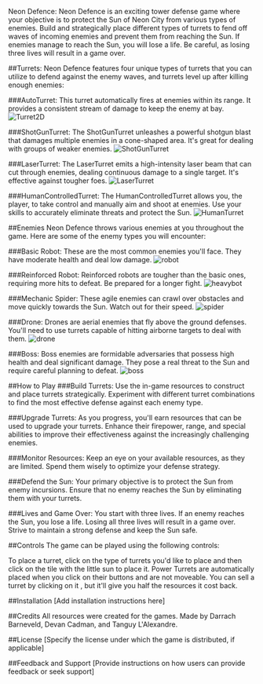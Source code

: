Neon Defence:
Neon Defence is an exciting tower defense game where your objective is to protect the Sun of Neon City from various types of enemies. Build and strategically place different types of turrets to fend off waves of incoming enemies and prevent them from reaching the Sun. If enemies manage to reach the Sun, you will lose a life. Be careful, as losing three lives will result in a game over.

##Turrets:
Neon Defence features four unique types of turrets that you can utilize to defend against the enemy waves, and turrets level up after killing enough enemies:

###AutoTurret:
This turret automatically fires at enemies within its range. It provides a consistent stream of damage to keep the enemy at bay.
![Turret2D](https://github.com/tlalexandre/phaser-boiler/assets/120526785/b3a65850-39d8-4a1f-837a-6169a0587a73)

###ShotGunTurret:
The ShotGunTurret unleashes a powerful shotgun blast that damages multiple enemies in a cone-shaped area. It's great for dealing with groups of weaker enemies.
![ShotGunTurret](https://github.com/tlalexandre/phaser-boiler/assets/120526785/60a17b65-bdd7-479a-b8f1-de10dbb96a30)

###LaserTurret: 
The LaserTurret emits a high-intensity laser beam that can cut through enemies, dealing continuous damage to a single target. It's effective against tougher foes.
![LaserTurret](https://github.com/tlalexandre/phaser-boiler/assets/120526785/77551c52-1600-4b40-9594-8cce55edc77c)

###HumanControlledTurret: The
HumanControlledTurret allows you, the player, to take control and manually aim and shoot at enemies. Use your skills to accurately eliminate threats and protect the Sun.
![HumanTurret](https://github.com/tlalexandre/phaser-boiler/assets/120526785/1fbd182d-39ff-4110-99f5-4daa315c3463)

##Enemies 
Neon Defence throws various enemies at you throughout the game. Here are some of the enemy types you will encounter:

###Basic Robot: 
These are the most common enemies you'll face. They have moderate health and deal low damage.
![robot](https://github.com/tlalexandre/phaser-boiler/assets/120526785/6d355e7f-5a2b-41d7-ae7c-13cd76c47323)

###Reinforced Robot: 
Reinforced robots are tougher than the basic ones, requiring more hits to defeat. Be prepared for a longer fight.
![heavybot](https://github.com/tlalexandre/phaser-boiler/assets/120526785/31504710-5844-4126-a0c4-7493b80f18c6)

###Mechanic Spider: 
These agile enemies can crawl over obstacles and move quickly towards the Sun. Watch out for their speed.
![spider](https://github.com/tlalexandre/phaser-boiler/assets/120526785/df4e855d-7b3c-4bf2-b852-ff477bf1db87)

###Drone: 
Drones are aerial enemies that fly above the ground defenses. You'll need to use turrets capable of hitting airborne targets to deal with them.
![drone](https://github.com/tlalexandre/phaser-boiler/assets/120526785/836b76a2-b7f6-4f60-930b-f482f9443946)

###Boss:
Boss enemies are formidable adversaries that possess high health and deal significant damage. They pose a real threat to the Sun and require careful planning to defeat.
![boss](https://github.com/tlalexandre/phaser-boiler/assets/120526785/f8599eaf-fb20-46ae-b623-10f17a20e46f)

##How to Play
###Build Turrets: 
Use the in-game resources to construct and place turrets strategically. Experiment with different turret combinations to find the most effective defense against each enemy type.

###Upgrade Turrets: 
As you progress, you'll earn resources that can be used to upgrade your turrets. Enhance their firepower, range, and special abilities to improve their effectiveness against the increasingly challenging enemies.

###Monitor Resources: 
Keep an eye on your available resources, as they are limited. Spend them wisely to optimize your defense strategy.

###Defend the Sun: 
Your primary objective is to protect the Sun from enemy incursions. Ensure that no enemy reaches the Sun by eliminating them with your turrets.

###Lives and Game Over: 
You start with three lives. If an enemy reaches the Sun, you lose a life. Losing all three lives will result in a game over. Strive to maintain a strong defense and keep the Sun safe.

##Controls 
The game can be played using the following controls:

To place a turret, click on the type of turrets you'd like to place and then click on the tile with the little sun to place it.
Power Turrets are automatically placed when you click on their buttons and are not moveable.
You can sell a turret by clicking on it , but it'll give you half the resources it cost back.

##Installation [Add installation instructions here]

##Credits 
All resources were created for the games.
Made by Darrach Barneveld, Devan Cadman, and Tanguy L'Alexandre.

##License 
[Specify the license under which the game is distributed, if applicable]

##Feedback and Support
[Provide instructions on how users can provide feedback or seek support]

